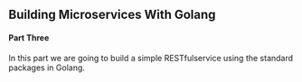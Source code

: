 ## Building Microservices With Golang

#### Part Three
In this part we are going to build a simple RESTfulservice using the standard packages in Golang.<br>